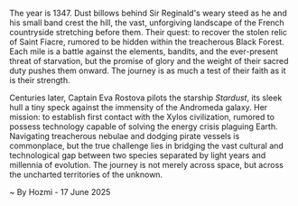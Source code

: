
The year is 1347.  Dust billows behind Sir Reginald's weary steed as he and his small band crest the hill, the vast, unforgiving landscape of the French countryside stretching before them.  Their quest: to recover the stolen relic of Saint Fiacre, rumored to be hidden within the treacherous Black Forest.  Each mile is a battle against the elements, bandits, and the ever-present threat of starvation, but the promise of glory and the weight of their sacred duty pushes them onward.  The journey is as much a test of their faith as it is their strength.

Centuries later, Captain Eva Rostova pilots the starship *Stardust*, its sleek hull a tiny speck against the immensity of the Andromeda galaxy. Her mission: to establish first contact with the Xylos civilization, rumored to possess technology capable of solving the energy crisis plaguing Earth.  Navigating treacherous nebulae and dodging pirate vessels is commonplace, but the true challenge lies in bridging the vast cultural and technological gap between two species separated by light years and millennia of evolution. The journey is not merely across space, but across the uncharted territories of the unknown.

~ By Hozmi - 17 June 2025

